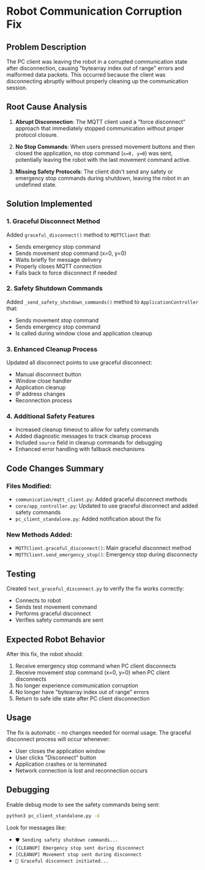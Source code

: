 # Robot Communication Corruption Fix

## Problem Description

The PC client was leaving the robot in a corrupted communication state after disconnection, causing "bytearray index out of range" errors and malformed data packets. This occurred because the client was disconnecting abruptly without properly cleaning up the communication session.

## Root Cause Analysis

1. **Abrupt Disconnection**: The MQTT client used a "force disconnect" approach that immediately stopped communication without proper protocol closure.

2. **No Stop Commands**: When users pressed movement buttons and then closed the application, no stop command (`x=0, y=0`) was sent, potentially leaving the robot with the last movement command active.

3. **Missing Safety Protocols**: The client didn't send any safety or emergency stop commands during shutdown, leaving the robot in an undefined state.

## Solution Implemented

### 1. Graceful Disconnect Method
Added `graceful_disconnect()` method to `MQTTClient` that:
- Sends emergency stop command
- Sends movement stop command (x=0, y=0)
- Waits briefly for message delivery
- Properly closes MQTT connection
- Falls back to force disconnect if needed

### 2. Safety Shutdown Commands  
Added `_send_safety_shutdown_commands()` method to `ApplicationController` that:
- Sends movement stop command
- Sends emergency stop command
- Is called during window close and application cleanup

### 3. Enhanced Cleanup Process
Updated all disconnect points to use graceful disconnect:
- Manual disconnect button
- Window close handler
- Application cleanup
- IP address changes
- Reconnection process

### 4. Additional Safety Features
- Increased cleanup timeout to allow for safety commands
- Added diagnostic messages to track cleanup process
- Included `source` field in cleanup commands for debugging
- Enhanced error handling with fallback mechanisms

## Code Changes Summary

### Files Modified:
- `communication/mqtt_client.py`: Added graceful disconnect methods
- `core/app_controller.py`: Updated to use graceful disconnect and added safety commands
- `pc_client_standalone.py`: Added notification about the fix

### New Methods Added:
- `MQTTClient.graceful_disconnect()`: Main graceful disconnect method
- `MQTTClient.send_emergency_stop()`: Emergency stop during disconnecty
## Testing

Created `test_graceful_disconnect.py` to verify the fix works correctly:
- Connects to robot
- Sends test movement command
- Performs graceful disconnect
- Verifies safety commands are sent

## Expected Robot Behavior

After this fix, the robot should:
1. Receive emergency stop command when PC client disconnects
2. Receive movement stop command (x=0, y=0) when PC client disconnects
3. No longer experience communication corruption
4. No longer have "bytearray index out of range" errors
5. Return to safe idle state after PC client disconnection

## Usage

The fix is automatic - no changes needed for normal usage. The graceful disconnect process will occur whenever:
- User closes the application window
- User clicks "Disconnect" button
- Application crashes or is terminated
- Network connection is lost and reconnection occurs

## Debugging

Enable debug mode to see the safety commands being sent:
```bash
python3 pc_client_standalone.py -d
```

Look for messages like:
- `🛡️ Sending safety shutdown commands...`
- `[CLEANUP] Emergency stop sent during disconnect`
- `[CLEANUP] Movement stop sent during disconnect`
- `📡 Graceful disconnect initiated...` 